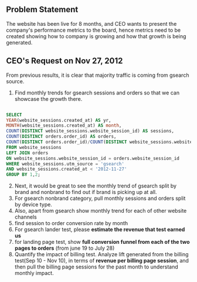 
## Problem Statement

The website has been live for 8 months, and CEO wants to present the company's performance metrics to the board, hence metrics need to be created showing how to company is growing and how that growth is being generated.

## CEO's Request on Nov 27, 2012

From previous results, it is clear that majority traffic is coming from gsearch source. 
1. Find monthly trends for gsearch sessions and orders so that we can showcase the growth there.

```sql

SELECT
YEAR(website_sessions.created_at) AS yr,
MONTH(website_sessions.created_at) AS month,
COUNT(DISTINCT website_sessions.website_session_id) AS sessions,
COUNT(DISTINCT orders.order_id) AS orders,
COUNT(DISTINCT orders.order_id)/COUNT(DISTINCT website_sessions.website_session_id) AS conversion_rate
FROM website_sessions
LEFT JOIN orders
ON website_sessions.website_session_id = orders.website_session_id
WHERE website_sessions.utm_source = 'gsearch'
AND website_sessions.created_at < '2012-11-27'
GROUP BY 1,2;
```

2. Next, it would be great to see the monthly trend of gsearch split by brand and nonbrand to find out if brand is picking up at all.
4. For gsearch nonbrand category, pull monthly sessions and orders split by device type.
5. Also, apart from gsearch show monthly trend for each of other website channels
6. find session to order conversion rate by month
7. For gsearch lander test, please **estimate the revenue that test earned us**
8. for landing page test, show **full conversion funnel from each of the two pages to orders** (from june 19 to July 28)
9. Quantify the impact of billing test. Analyze lift generated from the billing test(Sep 10 - Nov 10), in terms of **revenue per billing page session**, and then pull the billing page sessions for the past month to understand monthly impact.
